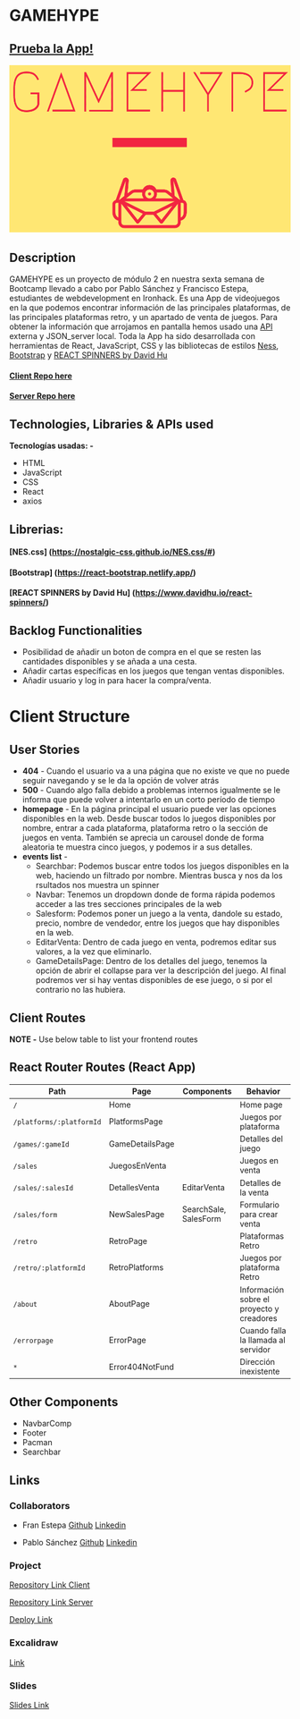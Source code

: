 # GAMEHYPE

## [Prueba la App!](https://game-hype.netlify.app/)

![App Logo](/src/assets/logo1.png)

## Description

GAMEHYPE es un proyecto de módulo 2 en nuestra sexta semana de Bootcamp llevado a cabo por Pablo Sánchez y Francisco
Estepa, estudiantes de webdevelopment en Ironhack. Es una App de
videojuegos en la que podemos encontrar información de las
principales plataformas, de las principales plataformas retro, y un
apartado de venta de juegos. Para obtener la información que
arrojamos en pantalla hemos usado una
<a href="https://rawg.io/apidocs">API</a> externa y JSON_server
local. Toda la App ha sido desarrollada con herramientas de React,
JavaScript, CSS y las bibliotecas de estilos
<a href="https://nostalgic-css.github.io/NES.css/#">Ness</a>,
<a href="https://react-bootstrap.netlify.app/">Bootstrap</a> y
<a href="https://www.davidhu.io/react-spinners/">
REACT SPINNERS by David Hu

#### [Client Repo here](https://github.com/fraestgue/project-modulo2)

#### [Server Repo here](https://github.com/fraestgue/modulo2server/blob/main/server.js)

## Technologies, Libraries & APIs used

**Tecnologías usadas: -** 
- HTML
- JavaScript
- CSS
- React
- axios

## Librerias:
#### [NES.css] (https://nostalgic-css.github.io/NES.css/#)
#### [Bootstrap] (https://react-bootstrap.netlify.app/)
#### [REACT SPINNERS by David Hu] (https://www.davidhu.io/react-spinners/)

## Backlog Functionalities

- Posibilidad de añadir un boton de compra en el que se resten las cantidades disponibles y se añada a una cesta.
- Añadir cartas específicas en los juegos que tengan ventas disponibles.
- Añadir usuario y log in para hacer la compra/venta.

# Client Structure

## User Stories



- **404** - Cuando el usuario va a una página que no existe ve que no puede seguir navegando y se le da la opción de volver atrás
- **500** - Cuando algo falla debido a problemas internos igualmente se le informa que puede volver a intentarlo en un corto período de tiempo
- **homepage** - En la página principal el usuario puede ver las opciones disponibles en la web. Desde buscar todos lo juegos disponibles por nombre, entrar a cada plataforma, plataforma retro o la sección de juegos en venta. También se aprecia un carousel donde de forma aleatoria te muestra cinco juegos, y podemos ir a sus detalles.
- **events list** - 
    - Searchbar: Podemos buscar entre todos los juegos disponibles en la web, haciendo un filtrado por nombre. Mientras busca y nos da los rsultados nos muestra un spinner
    - Navbar: Tenemos un dropdown donde de forma rápida podemos acceder a las tres secciones principales de la web
    - Salesform: Podemos poner un juego a la venta, dandole su estado, precio, nombre de vendedor, entre los juegos que hay disponibles en la web.
    - EditarVenta: Dentro de cada juego en venta, podremos editar sus valores, a la vez que eliminarlo.
    - GameDetailsPage: Dentro de los detalles del juego, tenemos la opción de abrir el collapse para ver la descripción del juego. Al final podremos ver si hay ventas disponibles de ese juego, o si por el contrario no las hubiera.

## Client Routes

**NOTE -** Use below table to list your frontend routes

## React Router Routes (React App)

| Path                      | Page            | Components              | Behavior                                   |
| ------------------------- | ----------------| ----------------------  |  ----------------------------------------- |
| `/`                       | Home            |                         | Home page                                  |
| `/platforms/:platformId`  | PlatformsPage   |                         | Juegos por plataforma                      |
| `/games/:gameId`          | GameDetailsPage |                         | Detalles del juego                         |
| `/sales`                  | JuegosEnVenta   |                         | Juegos en venta                            |
| `/sales/:salesId`         | DetallesVenta   | EditarVenta             | Detalles de la venta                       |
| `/sales/form`             | NewSalesPage    | SearchSale, SalesForm   | Formulario para crear venta                |
| `/retro`                  | RetroPage       |                         | Plataformas Retro                          |
| `/retro/:platformId`      | RetroPlatforms  |                         | Juegos por plataforma Retro                |
| `/about`                  | AboutPage       |                         | Información sobre el proyecto y creadores  |
| `/errorpage`              | ErrorPage       |                         | Cuando falla la llamada al servidor        |
| `*`                       | Error404NotFund |                         | Dirección inexistente                      |





 
 


## Other Components

- NavbarComp
- Footer
- Pacman
- Searchbar

## Links

### Collaborators
- Fran Estepa
[Github](https://github.com/fraestgue)
[Linkedin](https://www.linkedin.com/in/francisco-estepa-guerra-400417163/)

- Pablo Sánchez
[Github](https://github.com/PabloSanchezCamara)
[Linkedin](https://www.linkedin.com/in/pablo-sanchez-camara-b143892b4/)

### Project

[Repository Link Client](https://github.com/fraestgue/project-modulo2)

[Repository Link Server](https://github.com/fraestgue/modulo2server/blob/main/server.js)

[Deploy Link](https://game-hype.netlify.app/)

### Excalidraw

[Link](https://excalidraw.com/#json=DUK8iYyh_iC9USCW0xwNu,F2yriPEAfDA5N5nRXMxIqg)

### Slides

[Slides Link](https://docs.google.com/presentation/d/1YvOv6LuQWPMx6dTJjLq3FJRZkD_5auRBuORS2cd7pPc/edit#slide=id.g2be6dd33bb5_0_29)
